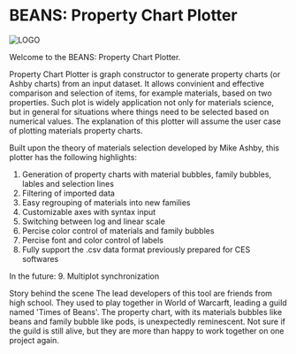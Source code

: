 # BEANS: Property Chart Plotter

![LOGO](https://user-images.githubusercontent.com/48959790/194729624-0b88c702-fdd5-4826-a078-6df04f94309d.png)

Welcome to the BEANS: Property Chart Plotter.

Property Chart Plotter is graph constructor to generate property charts (or Ashby charts) from an input dataset. It allows convinient and effective comparison and selection of items, for example materials, based on two properties. Such plot is widely application not only for materials science, but in general for situations where things need to be selected based on numerical values. The explanation of this plotter will assume the user case of plotting materials property charts.

Built upon the theory of materials selection developed by Mike Ashby, this plotter has the following highlights:
1. Generation of property charts with material bubbles, family bubbles, lables and selection lines
2. Filtering of imported data
3. Easy regrouping of materials into new families
4. Customizable axes with syntax input
5. Switching between log and linear scale
6. Percise color control of materials and family bubbles
7. Percise font and color control of labels
8. Fully support the .csv data format previously prepared for CES softwares

In the future:
9. Multiplot synchronization


Story behind the scene
The lead developers of this tool are friends from high school. They used to play together in World of Warcarft, leading a guild named 'Times of Beans'. The property chart, with its materials bubbles like beans and family bubble like pods, is unexpectedly reminescent. Not sure if the guild is still alive, but they are more than happy to work together on one project again.
